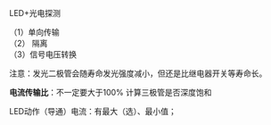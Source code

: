 LED+光电探测

（1）单向传输  
（2） 隔离    
（3）信号电压转换

注意：发光二极管会随寿命发光强度减小，但还是比继电器开关等寿命长。

**电流传输比**：不一定要大于100%
计算三极管是否深度饱和

LED动作（导通）电流：有最大（选）、最小值；